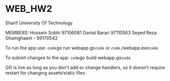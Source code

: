 # WEB_HW2
Sharif University Of Technology

MEMBERS:
    Hossein Sobhi 97106081
    Danial Barari 97110563
    Seyed Reza Ghamghaam - 99170542

To run the app use:
`code`go run webapp.go`code` or `code`./webapp.exe`code`

To submit changes to the app:
`code`go build webapp.go`code`

GO is live as long as you don't add or change handlers, so it doesn't require restart for changing assets/static files